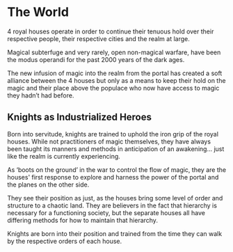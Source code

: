 # The World

4 royal houses operate in order to continue their tenuous hold over their respective people, their respective cities and the realm at large.

Magical subterfuge and very rarely, open non-magical warfare, have been the modus operandi for the past 2000 years of the dark ages.

The new infusion of magic into the realm from the portal has created a soft alliance between the 4 houses but only as a means to keep their hold on the magic and their place above the populace who now have access to magic they hadn’t had before.

## Knights as Industrialized Heroes

Born into servitude, knights are trained to uphold the iron grip of the royal houses. While not practitioners of magic themselves, they have always been taught its manners and methods in anticipation of an awakening… just like the realm is currently experiencing.

As ‘boots on the ground’ in the war to control the flow of magic, they are the houses' first response to explore and harness the power of the portal and the planes on the other side.

They see their position as just, as the houses bring some level of order and structure to a chaotic land. They are believers in the fact that hierarchy is necessary for a functioning society, but the separate houses all have differing methods for how to maintain that hierarchy.

Knights are born into their position and trained from the time they can walk by the respective orders of each house.
